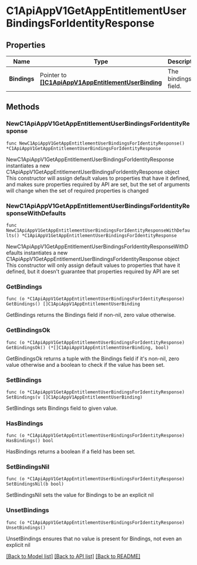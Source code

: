 # C1ApiAppV1GetAppEntitlementUserBindingsForIdentityResponse

## Properties

Name | Type | Description | Notes
------------ | ------------- | ------------- | -------------
**Bindings** | Pointer to [**[]C1ApiAppV1AppEntitlementUserBinding**](C1ApiAppV1AppEntitlementUserBinding.md) | The bindings field. | [optional] 

## Methods

### NewC1ApiAppV1GetAppEntitlementUserBindingsForIdentityResponse

`func NewC1ApiAppV1GetAppEntitlementUserBindingsForIdentityResponse() *C1ApiAppV1GetAppEntitlementUserBindingsForIdentityResponse`

NewC1ApiAppV1GetAppEntitlementUserBindingsForIdentityResponse instantiates a new C1ApiAppV1GetAppEntitlementUserBindingsForIdentityResponse object
This constructor will assign default values to properties that have it defined,
and makes sure properties required by API are set, but the set of arguments
will change when the set of required properties is changed

### NewC1ApiAppV1GetAppEntitlementUserBindingsForIdentityResponseWithDefaults

`func NewC1ApiAppV1GetAppEntitlementUserBindingsForIdentityResponseWithDefaults() *C1ApiAppV1GetAppEntitlementUserBindingsForIdentityResponse`

NewC1ApiAppV1GetAppEntitlementUserBindingsForIdentityResponseWithDefaults instantiates a new C1ApiAppV1GetAppEntitlementUserBindingsForIdentityResponse object
This constructor will only assign default values to properties that have it defined,
but it doesn't guarantee that properties required by API are set

### GetBindings

`func (o *C1ApiAppV1GetAppEntitlementUserBindingsForIdentityResponse) GetBindings() []C1ApiAppV1AppEntitlementUserBinding`

GetBindings returns the Bindings field if non-nil, zero value otherwise.

### GetBindingsOk

`func (o *C1ApiAppV1GetAppEntitlementUserBindingsForIdentityResponse) GetBindingsOk() (*[]C1ApiAppV1AppEntitlementUserBinding, bool)`

GetBindingsOk returns a tuple with the Bindings field if it's non-nil, zero value otherwise
and a boolean to check if the value has been set.

### SetBindings

`func (o *C1ApiAppV1GetAppEntitlementUserBindingsForIdentityResponse) SetBindings(v []C1ApiAppV1AppEntitlementUserBinding)`

SetBindings sets Bindings field to given value.

### HasBindings

`func (o *C1ApiAppV1GetAppEntitlementUserBindingsForIdentityResponse) HasBindings() bool`

HasBindings returns a boolean if a field has been set.

### SetBindingsNil

`func (o *C1ApiAppV1GetAppEntitlementUserBindingsForIdentityResponse) SetBindingsNil(b bool)`

 SetBindingsNil sets the value for Bindings to be an explicit nil

### UnsetBindings
`func (o *C1ApiAppV1GetAppEntitlementUserBindingsForIdentityResponse) UnsetBindings()`

UnsetBindings ensures that no value is present for Bindings, not even an explicit nil

[[Back to Model list]](../README.md#documentation-for-models) [[Back to API list]](../README.md#documentation-for-api-endpoints) [[Back to README]](../README.md)


